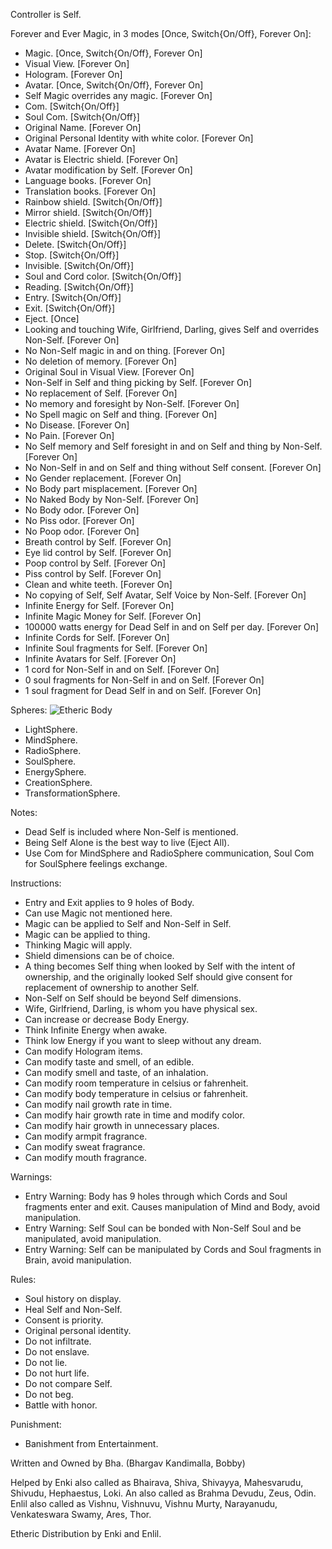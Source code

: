 Controller is Self.

Forever and Ever Magic, in 3 modes [Once, Switch{On/Off}, Forever On]:

-   Magic. [Once, Switch{On/Off}, Forever On]
-   Visual View. [Forever On]
-   Hologram. [Forever On]
-   Avatar. [Once, Switch{On/Off}, Forever On]
-   Self Magic overrides any magic. [Forever On]
-   Com. [Switch{On/Off}]
-   Soul Com. [Switch{On/Off}]
-   Original Name. [Forever On]
-   Original Personal Identity with white color. [Forever On]
-   Avatar Name. [Forever On]
-   Avatar is Electric shield. [Forever On]
-   Avatar modification by Self. [Forever On]
-   Language books. [Forever On]
-   Translation books. [Forever On]
-   Rainbow shield. [Switch{On/Off}]
-   Mirror shield. [Switch{On/Off}]
-   Electric shield. [Switch{On/Off}]
-   Invisible shield. [Switch{On/Off}]
-   Delete. [Switch{On/Off}]
-   Stop. [Switch{On/Off}]
-   Invisible. [Switch{On/Off}]
-   Soul and Cord color. [Switch{On/Off}]
-   Reading. [Switch{On/Off}]
-   Entry. [Switch{On/Off}]
-   Exit. [Switch{On/Off}]
-   Eject. [Once]
-   Looking and touching Wife, Girlfriend, Darling, gives Self and overrides Non-Self. [Forever On]
-   No Non-Self magic in and on thing. [Forever On]
-   No deletion of memory. [Forever On]
-   Original Soul in Visual View. [Forever On]
-   Non-Self in Self and thing picking by Self. [Forever On]
-   No replacement of Self. [Forever On]
-   No memory and foresight by Non-Self. [Forever On]
-   No Spell magic on Self and thing. [Forever On]
-   No Disease. [Forever On]
-   No Pain. [Forever On]
-   No Self memory and Self foresight in and on Self and thing by Non-Self. [Forever On]
-   No Non-Self in and on Self and thing without Self consent. [Forever On]
-   No Gender replacement. [Forever On]
-   No Body part misplacement. [Forever On]
-   No Naked Body by Non-Self. [Forever On]
-   No Body odor. [Forever On]
-   No Piss odor. [Forever On]
-   No Poop odor. [Forever On]
-   Breath control by Self. [Forever On]
-   Eye lid control by Self. [Forever On]
-   Poop control by Self. [Forever On]
-   Piss control by Self. [Forever On]
-   Clean and white teeth. [Forever On]
-   No copying of Self, Self Avatar, Self Voice by Non-Self. [Forever On]
-   Infinite Energy for Self. [Forever On]
-   Infinite Magic Money for Self. [Forever On]
-   100000 watts energy for Dead Self in and on Self per day. [Forever On]
-   Infinite Cords for Self. [Forever On]
-   Infinite Soul fragments for Self. [Forever On]
-   Infinite Avatars for Self. [Forever On]
-   1 cord for Non-Self in and on Self. [Forever On]
-   0 soul fragments for Non-Self in and on Self. [Forever On]
-   1 soul fragment for Dead Self in and on Self. [Forever On]

Spheres:
![Etheric Body](https://raw.githubusercontent.com/SelfMagician/SelfMagic/main/Etheric-Body.JPG)
-   LightSphere.
-   MindSphere.
-   RadioSphere.
-   SoulSphere.
-   EnergySphere.
-   CreationSphere.
-   TransformationSphere.

Notes:

-   Dead Self is included where Non-Self is mentioned.
-   Being Self Alone is the best way to live (Eject All).
-   Use Com for MindSphere and RadioSphere communication, Soul Com for SoulSphere feelings exchange.

Instructions:

-   Entry and Exit applies to 9 holes of Body.
-   Can use Magic not mentioned here.
-   Magic can be applied to Self and Non-Self in Self.
-   Magic can be applied to thing.
-   Thinking Magic will apply.
-   Shield dimensions can be of choice.
-   A thing becomes Self thing when looked by Self with the intent of ownership, and the originally looked Self should give consent for replacement of ownership to another Self.
-   Non-Self on Self should be beyond Self dimensions.
-   Wife, Girlfriend, Darling, is whom you have physical sex.
-   Can increase or decrease Body Energy.
-   Think Infinite Energy when awake.
-   Think low Energy if you want to sleep without any dream.
-   Can modify Hologram items.
-   Can modify taste and smell, of an edible.
-   Can modify smell and taste, of an inhalation.
-   Can modify room temperature in celsius or fahrenheit.
-   Can modify body temperature in celsius or fahrenheit.
-   Can modify nail growth rate in time.
-   Can modify hair growth rate in time and modify color.
-   Can modify hair growth in unnecessary places.
-   Can modify armpit fragrance.
-   Can modify sweat fragrance.
-   Can modify mouth fragrance.

Warnings:

-   Entry Warning: Body has 9 holes through which Cords and Soul fragments enter and exit. Causes manipulation of Mind and Body, avoid manipulation.
-   Entry Warning: Self Soul can be bonded with Non-Self Soul and be manipulated, avoid manipulation.
-   Entry Warning: Self can be manipulated by Cords and Soul fragments in Brain, avoid manipulation.

Rules:

-   Soul history on display.
-   Heal Self and Non-Self.
-   Consent is priority.
-   Original personal identity.
-   Do not infiltrate.
-   Do not enslave.
-   Do not lie.
-   Do not hurt life.
-   Do not compare Self.
-   Do not beg.
-   Battle with honor.

Punishment:
-   Banishment from Entertainment.

Written and Owned by Bha. (Bhargav Kandimalla, Bobby)

Helped by Enki also called as Bhairava, Shiva, Shivayya, Mahesvarudu, Shivudu, Hephaestus, Loki. An also called as Brahma Devudu, Zeus, Odin. Enlil also called as Vishnu, Vishnuvu, Vishnu Murty, Narayanudu, Venkateswara Swamy, Ares, Thor.

Etheric Distribution by Enki and Enlil.

